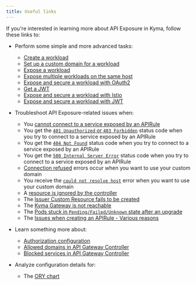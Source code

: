```yaml
---
title: Useful links
---
```


If you're interested in learning more about API Exposure in Kyma, follow these links to:

- Perform some simple and more advanced tasks:
  - [Create a workload](../../../03-tutorials/00-api-exposure/apix-01-create-workload.md)
  - [Set up a custom domain for a workload](../../../03-tutorials/00-api-exposure/apix-02-setup-custom-domain-for-workload.md)
  - [Expose a workload](../../../03-tutorials/00-api-exposure/apix-04-expose-workload/apix-04-01-expose-workload-apigateway.md)
  - [Expose multiple workloads on the same host](../../../03-tutorials/00-api-exposure/apix-04-expose-workload/apix-04-02-expose-multiple-workloads.md)
  - [Expose and secure a workload with OAuth2](../../../03-tutorials/00-api-exposure/apix-05-expose-and-secure-a-workload/apix-05-01-expose-and-secure-workload-oauth2.md)
  - [Get a JWT](../../../03-tutorials/00-api-exposure/apix-05-expose-and-secure-a-workload/apix-05-02-get-jwt.md)
  - [Expose and secure a workload with Istio](../../../03-tutorials/00-api-exposure/apix-05-expose-and-secure-a-workload/apix-05-04-expose-and-secure-workload-istio.md)
  - [Expose and secure a workload with JWT](../../../03-tutorials/00-api-exposure/apix-05-expose-and-secure-a-workload/apix-05-03-expose-and-secure-workload-jwt.md)

- Troubleshoot API Exposure-related issues when:

  - You [cannot connect to a service exposed by an APIRule](../../../04-operation-guides/troubleshooting/api-exposure/apix-01-cannot-connect-to-service/apix-01-01-apigateway-connect-api-rule.md)
  - You get the [`401 Unauthorized` or `403 Forbidden`](../../../04-operation-guides/troubleshooting/api-exposure/apix-01-cannot-connect-to-service/apix-01-02-401-unauthorized-403-forbidden.md) status code when you try to connect to a service exposed by an APIRule
  - You get the [`404 Not Found`](../../../04-operation-guides/troubleshooting/api-exposure/apix-01-cannot-connect-to-service/apix-01-03-404-not-found.md) status code when you try to connect to a service exposed by an APIRule
  - You get the [`500 Internal Server Error`](../../../04-operation-guides/troubleshooting/api-exposure/apix-01-cannot-connect-to-service/apix-01-04-500-server-error.md) status code when you try to connect to a service exposed by an APIRule
  - [Connection refused](../../../04-operation-guides/troubleshooting/api-exposure/apix-02-dns-mgt/apix-02-01-dns-mgt-connection-refused.md) errors occur when you want to use your custom domain
  - You receive the [`could not resolve host`](../../../04-operation-guides/troubleshooting/api-exposure/apix-02-dns-mgt/apix-02-02-dns-mgt-could-not-resolve-host.md) error when you want to use your custom domain
  - A [resource is ignored by the controller](../../../04-operation-guides/troubleshooting/api-exposure/apix-02-dns-mgt/apix-02-03-dns-mgt-resource-ignored.md)
  - The [Issuer Custom Resource fails to be created](../../../04-operation-guides/troubleshooting/api-exposure/apix-03-cert-mgt-issuer-not-created.md)
  - The [Kyma Gateway is not reachable](../../../04-operation-guides/troubleshooting/api-exposure/apix-04-gateway-not-reachable.md)
  - The [Pods stuck in `Pending/Failed/Unknown` state after an upgrade](../../../04-operation-guides/troubleshooting/api-exposure/apix-05-upgrade-sidecar-proxy.md)
  - The [Issues when creating an APIRule - Various reasons](../../../04-operation-guides/troubleshooting/api-exposure/apix-06-api-rule-troubleshooting.md)

- Learn something more about:

  - [Authorization configuration](../../../05-technical-reference/apix-01-config-authorizations-apigateway.md)
  - [Allowed domains in API Gateway Controller](../../../05-technical-reference/apix-02-whitelisted-domains.md)
  - [Blocked services in API Gateway Controller](../../../05-technical-reference/apix-03-blacklisted-services.md)

- Analyze configuration details for:

  - The [ORY chart](../../../05-technical-reference/00-configuration-parameters/apix-02-ory-chart.md)
